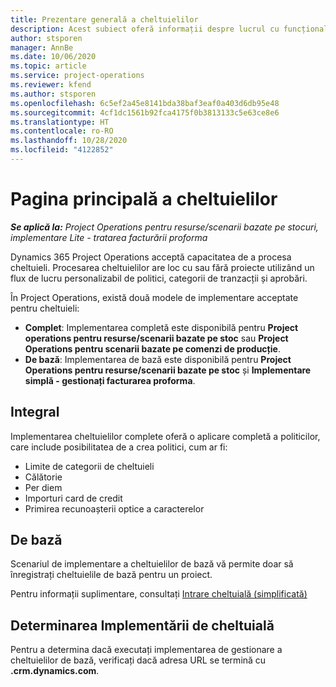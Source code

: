 ```yaml
---
title: Prezentare generală a cheltuielilor
description: Acest subiect oferă informații despre lucrul cu funcționalitatea cheltuieli în Project Operations.
author: stsporen
manager: AnnBe
ms.date: 10/06/2020
ms.topic: article
ms.service: project-operations
ms.reviewer: kfend
ms.author: stsporen
ms.openlocfilehash: 6c5ef2a45e8141bda38baf3eaf0a403d6db95e48
ms.sourcegitcommit: 4cf1dc1561b92fca4175f0b3813133c5e63ce8e6
ms.translationtype: HT
ms.contentlocale: ro-RO
ms.lasthandoff: 10/28/2020
ms.locfileid: "4122852"
---
```

# <a name="expense-home-page"></a>Pagina principală a cheltuielilor

_**Se aplică la:** Project Operations pentru resurse/scenarii bazate pe stocuri, implementare Lite - tratarea facturării proforma_


Dynamics 365 Project Operations acceptă capacitatea de a procesa cheltuieli. Procesarea cheltuielilor are loc cu sau fără proiecte utilizând un flux de lucru personalizabil de politici, categorii de tranzacții și aprobări.

În Project Operations, există două modele de implementare acceptate pentru cheltuieli: 

- **Complet**: Implementarea completă este disponibilă pentru **Project operations pentru resurse/scenarii bazate pe stoc** sau **Project Operations pentru scenarii bazate pe comenzi de producție**.
- **De bază**: Implementarea de bază este disponibilă pentru **Project Operations pentru resurse/scenarii bazate pe stoc** și **Implementare simplă - gestionați facturarea proforma**.

## <a name="full"></a>Integral 
Implementarea cheltuielilor complete oferă o aplicare completă a politicilor, care include posibilitatea de a crea politici, cum ar fi:

  - Limite de categorii de cheltuieli
  - Călătorie
  - Per diem
  - Importuri card de credit
  - Primirea recunoașterii optice a caracterelor

## <a name="basic"></a>De bază 
Scenariul de implementare a cheltuielilor de bază vă permite doar să înregistrați cheltuielile de bază pentru un proiect. 

Pentru informații suplimentare, consultați [Intrare cheltuială (simplificată)](basic-expense.md)

## <a name="determine-your-expense-deployment"></a>Determinarea Implementării de cheltuială
Pentru a determina dacă executați implementarea de gestionare a cheltuielilor de bază, verificați dacă adresa URL se termină cu **.crm.dynamics.com**. 
